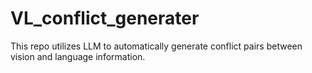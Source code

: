 # VL_conflict_generater
 This repo utilizes LLM to automatically generate conflict pairs between vision and language information.
